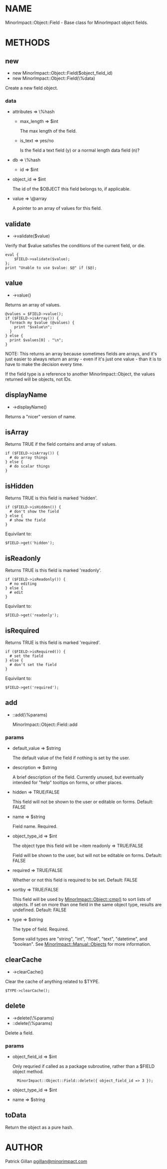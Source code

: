 # NAME

MinorImpact::Object::Field - Base class for MinorImpact object fields.

# METHODS

## new

- new MinorImpact::Object::Field($object\_field\_id)
- new MinorImpact::Object::Field(\\%data)

Create a new field object.

### data

- attributes => \\%hash
    - max\_length => $int

        The max length of the field.

    - is\_text => yes/no

        Is the field a text field (y) or a normal length data field (n)?
- db => \\%hash
    - id => $int
- object\_id => $int

    The id of the $OBJECT this field belongs to, if applicable.

- value => \\@array

    A pointer to an array of values for this field.

## validate

- ->validate($value)

Verify that $value satisfies the conditions of the current field, or
die.

    eval {
        $FIELD->validate($value);
    };
    print "Unable to use $value: $@" if ($@);

## value

- ->value()

Returns an array of values.

    @values = $FIELD->value();
    if ($FIELD->isArray()) {
      foreach my $value (@values) {
        print "$value\n";
      }
    } else {
      print $values[0] . "\n";
    }

NOTE: This returns an array because sometimes fields are arrays, and
it's just easier to always return an array - even if it's just one value - than
it is to have to make the decision every time.

If the field type is a reference to another MinorImpact::Object, the values returned
will be objects, not IDs.

## displayName

- ->displayName()

Returns a "nicer" version of name.

## isArray

Returns TRUE if the field contains and array of values.

    if ($FIELD->isArray()) {
      # do array things
    } else {
      # do scalar things
    }

## isHidden

Returns TRUE is this field is marked 'hidden'.

    if ($FIELD->isHidden()) {
      # don't show the field
    } else {
      # show the field
    }

Equivilant to:

    $FIELD->get('hidden');

## isReadonly

Returns TRUE is this field is marked 'readonly'.

    if ($FIELD->isReadonly()) {
      # no editing
    } else {
      # edit
    }

Equivilant to:

    $FIELD->get('readonly');

## isRequired

Returns TRUE is this field is marked 'required'.

    if ($FIELD->isRequired()) {
      # set the field
    } else {
      # don't set the field
    }

Equivilant to:

    $FIELD->get('required');

## add

- ::add(\\%params)

    MinorImpact::Object::Field::add

### params

- default\_value => $string

    The default value of the field if nothing is set by the user.

- description => $string

    A brief description of the field.  Currently unused, but eventually intended
    for "help" tooltips on forms, or other places.

- hidden => TRUE/FALSE

    This field will not be shown to the user or editable on forms.  Default: FALSE

- name => $string

    Field name.  Required.

- object\_type\_id => $int

    The object type this field will be 
    &#x3d;item readonly => TRUE/FALSE

    Field will be shown to the user, but will not be editable on forms.  Default: FALSE

- required => TRUE/FALSE

    Whether or not this field is required to be set.  Default: FALSE

- sortby => TRUE/FALSE

    This field will be used by [MinorImpact::Object::cmp()](./MinorImpact_Object.md#cmp) to 
    sort lists of objects.  If set on more than one field in the same object type, results
    are undefined. Default: FALSE

- type => $string

    The type of field.  Required.

    Some valid types are "string", "int", "float", "text", "datetime", and "boolean".
    See [MinorImpact::Manual::Objects](./MinorImpact_Manual_Objects.md#fields) for more
    information.

## clearCache

- ->clearCache()

Clear the cache of anything related to $TYPE.

    $TYPE->clearCache();

## delete

- ->delete(\\%params)
- ::delete(\\%params)

Delete a field.

### params

- object\_field\_id => $int

    Only requried if called as a package subroutine, rather than a $FIELD object
    method.

        MinorImpact::Object::Field::delete({ object_field_id => 3 });

- object\_type\_id => $int
- name => $string

## toData

Return the object as a pure hash.

# AUTHOR

Patrick Gillan <pgillan@minorimpact.com>

